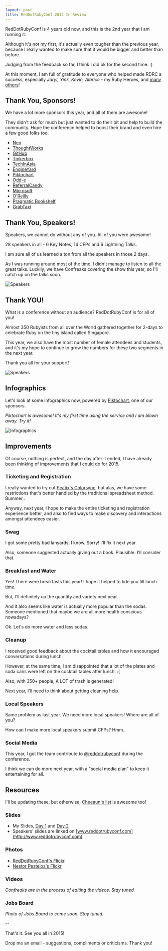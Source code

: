 ```yaml
---
layout: post
title: RedDotRubyConf 2014 In Review
---
```


RedDotRubyConf is 4 years old now, and this is the 2nd year that I am running it.

Although it's not my first, it's actually even tougher than the previous year,
because I really wanted to make sure that it would be bigger and better than before.

Judging from the feedback so far, I think I did ok for the second time. :)

At this moment, I am full of gratitude to everyone who helped made RDRC a success,
especially _Jaryl, Yink, Kevin, Alarice_ - my Ruby Heroes,
and [many others](https://speakerdeck.com/winston/reddotrubyconf-2014-day-2?slide=17)!

## Thank You, Sponsors!

We have a lot more sponsors this year, and all of them are awesome!

They didn't ask for much but just wanted to do their bit and help to build the community.
Hope the conference helped to boost their brand and even hire a few good folks too.

- [Neo](http://www.neo.com)
- [ThoughtWorks](http://www.thoughtworks.com/)
- [GitHub](https://github.com/)
- [Tinkerbox](http://www.tinkerbox.com.sg/)
- [TechInAsia](http://www.techinasia.com/)
- [EngineYard](https://www.engineyard.com/)
- [Piktochart](http://piktochart.com/)
- [Odd-e](http://odd-e.com/)
- [ReferralCandy](http://www.referralcandy.com/)
- [Microsoft](http://modern.ie/en-us)
- [O'Reilly](http://www.oreilly.com/)
- [Pragmatic Bookshelf](http://pragprog.com/)
- [GrabTaxi](http://grabtaxi.com/singapore/)


## Thank You, Speakers!

Speakers, we cannot do without any of you. All of you were awesome!

28 speakers in all - 6 Key Notes, 14 CFPs and 6 Lightning Talks.

I am sure all of us learned a ton from all the speakers in those 2 days.

As I was running around most of the time, I didn't manage to listen to all the great talks.
Luckily, we have Confreaks covering the show this year, so I'll catch up on the talks soon.

![Speakers](/assets/images/rdrc14-speakers.jpg)


## Thank YOU!

What is a conference without an audience? RedDotRubyConf is for all of you!

Almost 350 Rubyists from all over the World gathered together for 2-days to celebrate Ruby on the tiny island called Singapore.

This year, we also have the most number of female attendees and students,
and it's my hope to continue to grow the numbers for these two segments in the next year.

Thank you all for your support!

![Speakers](/assets/images/rdrc14-attendees.jpg)


## Infographics

Let's look at some infographics now, powered by [Piktochart](http://piktochart.com/), one of our sponsors.

_Piktochart is awesome! It's my first time using the service and I am blown away. Try it!_

![Infographics](/assets/images/rdrc14-infographics.jpg)

## Improvements

Of course, nothing is perfect, and the day after it ended,
I have already been thinking of improvements that I could do for 2015.

### Ticketing and Registration

I really wanted to try out [Peatix's Colorsync](http://about.peatix.com/colorsync.html?hl=en), but alas,
we have some restrictions that's better handled by the traditional spreadsheet method. Bummer..

Anyway, next year, I hope to make the entire ticketing and registration experience better,
and also to find ways to make discovery and interactions amongst attendees easier.

### Swag

I got some pretty bad lanyards, I know. Sorry! I'll fix it next year.

Also, someone suggested actually giving out a book. Plausible. I'll consider that.

### Breakfast and Water

Yes! There were breakfasts this year! I hope it helped to tide you till lunch time.

But, I'll definitely up the quantity and variety next year.

And it also seems like water is actually more popular than the sodas. Someone mentioned that maybe we are all more health conscious nowadays?

Ok. Let's do more water and less sodas.

### Cleanup

I received good feedback about the cocktail tables and how it encouraged conversations during lunch.

However, at the same time, I am disappointed that a lot of the plates and soda cans were left on the cocktail tables after lunch. :(

Also, with 350+ people, A LOT of trash is generated!

Next year, I'll need to think about getting cleaning help.

### Local Speakers

Same problem as last year. We need more local speakers! Where are all of you?

How can I make more local speakers submit CFPs? Hmm..

### Social Media

This year, I got the team contribute to [@reddotrubyconf](http://twitter.com/reddotrubyconf) during the conference.

I think we can do more next year, with a "social media plan" to keep it entertaining for all.


## Resources

I'll be updating these, but otherwise, [Cheeaun's list](https://gist.github.com/cheeaun/abe650f6a0591f73014e) is awesome too!

### Slides

- My Slides, [Day 1](https://speakerdeck.com/winston/reddotrubyconf-2014-day-1) and [Day 2](https://speakerdeck.com/winston/reddotrubyconf-2014-day-2)
- Speakers' slides are linked on [www.reddotrubyconf.com](http://www.reddotrubyconf.com)

### Photos

- [RedDotRubyConf's Flickr](https://www.flickr.com/photos/reddotrubyconf)
- [Nestor Pestelos's Flickr](https://www.flickr.com/photos/ngpestelos/sets/72157645418666805/)

### Videos

_Confreaks are in the process of editing the videos. Stay tuned._

### Jobs Board

_Photo of Jobs Board to come soon. Stay tuned._


--

That's it. See you all in 2015!

Drop me an email - suggestions, compliments or criticisms. Thank you!
